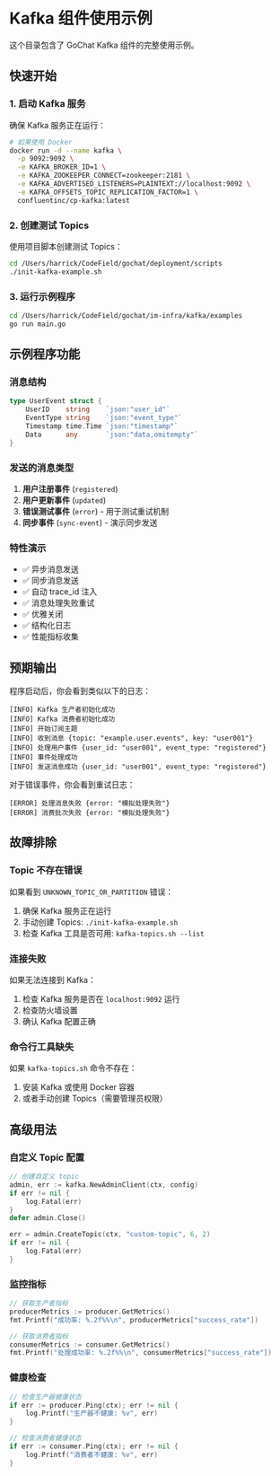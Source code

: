 # Kafka 组件使用示例

这个目录包含了 GoChat Kafka 组件的完整使用示例。

## 快速开始

### 1. 启动 Kafka 服务

确保 Kafka 服务正在运行：

```bash
# 如果使用 Docker
docker run -d --name kafka \
  -p 9092:9092 \
  -e KAFKA_BROKER_ID=1 \
  -e KAFKA_ZOOKEEPER_CONNECT=zookeeper:2181 \
  -e KAFKA_ADVERTISED_LISTENERS=PLAINTEXT://localhost:9092 \
  -e KAFKA_OFFSETS_TOPIC_REPLICATION_FACTOR=1 \
  confluentinc/cp-kafka:latest
```

### 2. 创建测试 Topics

使用项目脚本创建测试 Topics：

```bash
cd /Users/harrick/CodeField/gochat/deployment/scripts
./init-kafka-example.sh
```

### 3. 运行示例程序

```bash
cd /Users/harrick/CodeField/gochat/im-infra/kafka/examples
go run main.go
```

## 示例程序功能

### 消息结构
```go
type UserEvent struct {
    UserID    string    `json:"user_id"`
    EventType string    `json:"event_type"`
    Timestamp time.Time `json:"timestamp"`
    Data      any       `json:"data,omitempty"`
}
```

### 发送的消息类型
1. **用户注册事件** (`registered`)
2. **用户更新事件** (`updated`)
3. **错误测试事件** (`error`) - 用于测试重试机制
4. **同步事件** (`sync-event`) - 演示同步发送

### 特性演示
- ✅ 异步消息发送
- ✅ 同步消息发送
- ✅ 自动 trace_id 注入
- ✅ 消息处理失败重试
- ✅ 优雅关闭
- ✅ 结构化日志
- ✅ 性能指标收集

## 预期输出

程序启动后，你会看到类似以下的日志：

```
[INFO] Kafka 生产者初始化成功
[INFO] Kafka 消费者初始化成功
[INFO] 开始订阅主题
[INFO] 收到消息 {topic: "example.user.events", key: "user001"}
[INFO] 处理用户事件 {user_id: "user001", event_type: "registered"}
[INFO] 事件处理成功
[INFO] 发送消息成功 {user_id: "user001", event_type: "registered"}
```

对于错误事件，你会看到重试日志：
```
[ERROR] 处理消息失败 {error: "模拟处理失败"}
[ERROR] 消费批次失败 {error: "模拟处理失败"}
```

## 故障排除

### Topic 不存在错误
如果看到 `UNKNOWN_TOPIC_OR_PARTITION` 错误：
1. 确保 Kafka 服务正在运行
2. 手动创建 Topics: `./init-kafka-example.sh`
3. 检查 Kafka 工具是否可用: `kafka-topics.sh --list`

### 连接失败
如果无法连接到 Kafka：
1. 检查 Kafka 服务是否在 `localhost:9092` 运行
2. 检查防火墙设置
3. 确认 Kafka 配置正确

### 命令行工具缺失
如果 `kafka-topics.sh` 命令不存在：
1. 安装 Kafka 或使用 Docker 容器
2. 或者手动创建 Topics（需要管理员权限）

## 高级用法

### 自定义 Topic 配置
```go
// 创建自定义 topic
admin, err := kafka.NewAdminClient(ctx, config)
if err != nil {
    log.Fatal(err)
}
defer admin.Close()

err = admin.CreateTopic(ctx, "custom-topic", 6, 2)
if err != nil {
    log.Fatal(err)
}
```

### 监控指标
```go
// 获取生产者指标
producerMetrics := producer.GetMetrics()
fmt.Printf("成功率: %.2f%%\n", producerMetrics["success_rate"])

// 获取消费者指标
consumerMetrics := consumer.GetMetrics()
fmt.Printf("处理成功率: %.2f%%\n", consumerMetrics["success_rate"])
```

### 健康检查
```go
// 检查生产器健康状态
if err := producer.Ping(ctx); err != nil {
    log.Printf("生产器不健康: %v", err)
}

// 检查消费者健康状态
if err := consumer.Ping(ctx); err != nil {
    log.Printf("消费者不健康: %v", err)
}
```